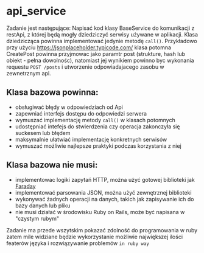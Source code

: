 # api_service

Zadanie jest następujące: Napisać kod klasy BaseService do komunikacji z restApi, z której będą mogły dziedziczyć serwisy używane w aplikacji. Klasa dziedzicząca powinna implementować jedynie metodę `call()`.  Przykładowo przy użyciu https://jsonplaceholder.typicode.com/ klasa potomna CreatePost powinna przyjmowac jako paramtr post (strukture, hash lub obiekt - pełna dowolnośc), natomiast jej wynikiem powinno byc wykonania requestu `POST /posts` i utworzenie odpowiadajacego zasobu w zewnetrznym api.

## Klasa bazowa powinna:
- obsługiwać błędy w odpowiedziach od Api
- zapewniać interfejs dostępu do odpowiedzi serwera
- wymuszać implementację metody `call()` w klasach potomnych
- udostępniać intefejs do stwierdzenia czy operacja zakonczyła się suckesem lub błędem
- maksymalnie ułatwiać implementację konkretnych serwisów
- wymuszać możliwie najlepsze praktyki podczas korzystania z niej
## Klasa bazowa nie musi:
- implementowac logiki zapytań HTTP, można użyć gotowej biblioteki jak [Faraday](https://github.com/lostisland/faraday)
- implementować parsowania JSON, można użyć zewnętrznej biblioteki
- wykonywać żadnych operacji na danych, takich jak zapisywanie ich do bazy danych lub pliku
- nie musi działać w środowisku Ruby on Rails, może być napisana w "czystym rubym"

Zadanie ma przede wszytskim pokazać zdolność do programowania w ruby zatem mile widziane będzie wykorzystanie możliwie największej ilości featerów języka i rozwiązywanie problemów `in ruby way`
